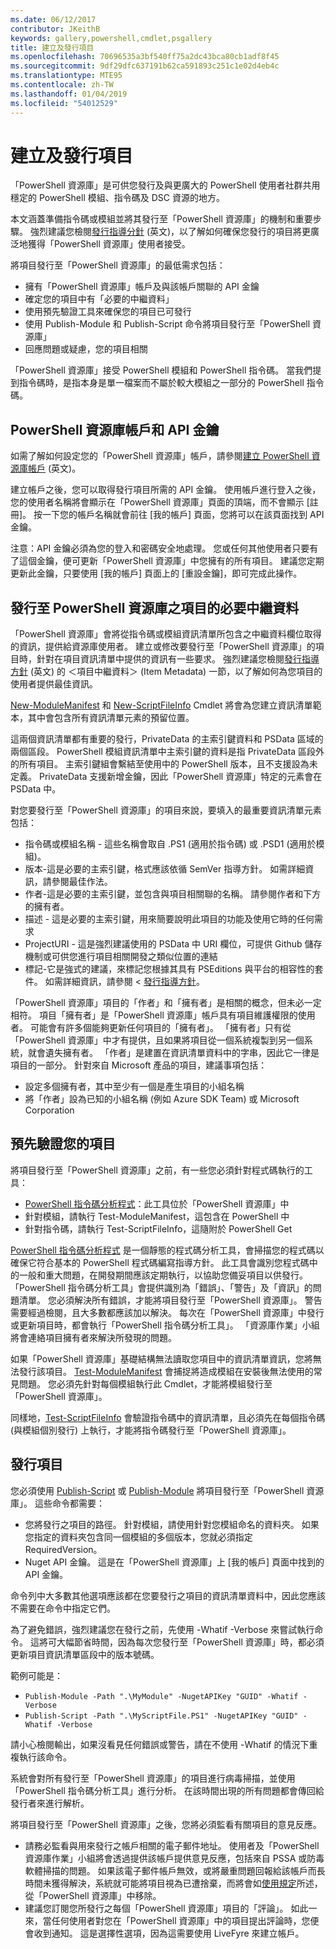 ```yaml
---
ms.date: 06/12/2017
contributor: JKeithB
keywords: gallery,powershell,cmdlet,psgallery
title: 建立及發行項目
ms.openlocfilehash: 70696535a3bf540ff75a2dc43bca80cb1adf8f45
ms.sourcegitcommit: 9df29dfc637191b62ca591893c251c1e02d4eb4c
ms.translationtype: MTE95
ms.contentlocale: zh-TW
ms.lasthandoff: 01/04/2019
ms.locfileid: "54012529"
---
```

# <a name="creating-and-publishing-an-item"></a>建立及發行項目

「PowerShell 資源庫」是可供您發行及與更廣大的 PowerShell 使用者社群共用穩定的 PowerShell 模組、指令碼及 DSC 資源的地方。

本文涵蓋準備指令碼或模組並將其發行至「PowerShell 資源庫」的機制和重要步驟。 強烈建議您檢閱[發行指導分針](../../concepts/publishing-guidelines.md) \(英文\)，以了解如何確保您發行的項目將更廣泛地獲得「PowerShell 資源庫」使用者接受。

將項目發行至「PowerShell 資源庫」的最低需求包括：

- 擁有「PowerShell 資源庫」帳戶及與該帳戶關聯的 API 金鑰
- 確定您的項目中有「必要的中繼資料」
- 使用預先驗證工具來確保您的項目已可發行
- 使用 Publish-Module 和 Publish-Script 命令將項目發行至「PowerShell 資源庫」
- 回應問題或疑慮，您的項目相關

「PowerShell 資源庫」接受 PowerShell 模組和 PowerShell 指令碼。 當我們提到指令碼時，是指本身是單一檔案而不屬於較大模組之一部分的 PowerShell 指令碼。

## <a name="powershell-gallery-account-and-api-key"></a>PowerShell 資源庫帳戶和 API 金鑰

如需了解如何設定您的「PowerShell 資源庫」帳戶，請參閱[建立 PowerShell 資源庫帳戶](/powershell/gallery/how-to/publishing-packages/creating-an-account) \(英文\)。

建立帳戶之後，您可以取得發行項目所需的 API 金鑰。 使用帳戶進行登入之後，您的使用者名稱將會顯示在「PowerShell 資源庫」頁面的頂端，而不會顯示 [註冊]。 按一下您的帳戶名稱就會前往 [我的帳戶] 頁面，您將可以在該頁面找到 API 金鑰。

注意：API 金鑰必須為您的登入和密碼安全地處理。
您或任何其他使用者只要有了這個金鑰，便可更新「PowerShell 資源庫」中您擁有的所有項目。
建議您定期更新此金鑰，只要使用 [我的帳戶] 頁面上的 [重設金鑰]，即可完成此操作。

## <a name="required-metadata-for-items-published-to-the-powershell-gallery"></a>發行至 PowerShell 資源庫之項目的必要中繼資料

「PowerShell 資源庫」會將從指令碼或模組資訊清單所包含之中繼資料欄位取得的資訊，提供給資源庫使用者。 建立或修改要發行至「PowerShell 資源庫」的項目時，針對在項目資訊清單中提供的資訊有一些要求。
強烈建議您檢閱[發行指導方針](../../concepts/publishing-guidelines.md) \(英文\) 的 ＜項目中繼資料＞ (Item Metadata) 一節，以了解如何為您項目的使用者提供最佳資訊。

[New-ModuleManifest](/powershell/module/microsoft.powershell.core/new-modulemanifest) 和 [New-ScriptFileInfo](/powershell/module/PowerShellGet/New-ScriptFileInfo) Cmdlet 將會為您建立資訊清單範本，其中會包含所有資訊清單元素的預留位置。

這兩個資訊清單都有重要的發行，PrivateData 的主索引鍵資料和 PSData 區域的兩個區段。 PowerShell 模組資訊清單中主索引鍵的資料是指 PrivateData 區段外的所有項目。 主索引鍵組會繫結至使用中的 PowerShell 版本，且不支援設為未定義。 PrivateData 支援新增金鑰，因此「PowerShell 資源庫」特定的元素會在 PSData 中。


對您要發行至「PowerShell 資源庫」的項目來說，要填入的最重要資訊清單元素包括：

- 指令碼或模組名稱 - 這些名稱會取自 .PS1 (適用於指令碼) 或 .PSD1 (適用於模組)。
- 版本-這是必要的主索引鍵，格式應該依循 SemVer 指導方針。 如需詳細資訊，請參閱最佳作法。
- 作者-這是必要的主索引鍵，並包含與項目相關聯的名稱。
請參閱作者和下方的擁有者。
- 描述 - 這是必要的主索引鍵，用來簡要說明此項目的功能及使用它時的任何需求
- ProjectURI - 這是強烈建議使用的 PSData 中 URI 欄位，可提供 Github 儲存機制或可供您進行項目相關開發之類似位置的連結
- 標記-它是強式的建議，來標記您根據其具有 PSEditions 與平台的相容性的套件。 如需詳細資訊，請參閱 <<c0> [ 發行指導方針](../../concepts/publishing-guidelines.md#tag-your-package-with-the-compatible-pseditions-and-platforms)。

「PowerShell 資源庫」項目的「作者」和「擁有者」是相關的概念，但未必一定相符。 項目「擁有者」是「PowerShell 資源庫」帳戶具有項目維護權限的使用者。 可能會有許多個能夠更新任何項目的「擁有者」。 「擁有者」只有從「PowerShell 資源庫」中才有提供，且如果將項目從一個系統複製到另一個系統，就會遺失擁有者。 「作者」是建置在資訊清單資料中的字串，因此它一律是項目的一部分。 針對來自 Microsoft 產品的項目，建議事項包括：

- 設定多個擁有者，其中至少有一個是產生項目的小組名稱
- 將「作者」設為已知的小組名稱 (例如 Azure SDK Team) 或 Microsoft Corporation


## <a name="pre-validate-your-item"></a>預先驗證您的項目

將項目發行至「PowerShell 資源庫」之前，有一些您必須針對程式碼執行的工具：

- [PowerShell 指令碼分析程式](https://www.powershellgallery.com/packages/PSScriptAnalyzer/)：此工具位於「PowerShell 資源庫」中
- 針對模組，請執行 Test-ModuleManifest，這包含在 PowerShell 中
- 針對指令碼，請執行 Test-ScriptFileInfo，這隨附於 PowerShell Get

[PowerShell 指令碼分析程式](https://www.powershellgallery.com/packages/PSScriptAnalyzer/) 是一個靜態的程式碼分析工具，會掃描您的程式碼以確保它符合基本的 PowerShell 程式碼編寫指導方針。 此工具會識別您程式碼中的一般和重大問題，在開發期間應該定期執行，以協助您備妥項目以供發行。 「PowerShell 指令碼分析工具」會提供識別為「錯誤」、「警告」及「資訊」的問題清單。 您必須解決所有錯誤，才能將項目發行至「PowerShell 資源庫」。 警告需要經過檢閱，且大多數都應該加以解決。 每次在「PowerShell 資源庫」中發行或更新項目時，都會執行「PowerShell 指令碼分析工具」。 「資源庫作業」小組將會連絡項目擁有者來解決所發現的問題。

如果「PowerShell 資源庫」基礎結構無法讀取您項目中的資訊清單資訊，您將無法發行該項目。
[Test-ModuleManifest](/powershell/module/microsoft.powershell.core/test-modulemanifest) 會捕捉將造成模組在安裝後無法使用的常見問題。 您必須先針對每個模組執行此 Cmdlet，才能將模組發行至「PowerShell 資源庫」。

同樣地，[Test-ScriptFileInfo](/powershell/module/PowerShellGet/test-scriptfileinfo) 會驗證指令碼中的資訊清單，且必須先在每個指令碼 (與模組個別發行) 上執行，才能將指令碼發行至「PowerShell 資源庫」。


## <a name="publishing-items"></a>發行項目

您必須使用 [Publish-Script](/powershell/module/PowerShellGet/publish-script) 或 [Publish-Module](/powershell/module/PowerShellGet/publish-module) 將項目發行至「PowerShell 資源庫」。 這些命令都需要：

- 您將發行之項目的路徑。 針對模組，請使用針對您模組命名的資料夾。 如果您指定的資料夾包含同一個模組的多個版本，您就必須指定 RequiredVersion。
- Nuget API 金鑰。 這是在「PowerShell 資源庫」上 [我的帳戶] 頁面中找到的 API 金鑰。

命令列中大多數其他選項應該都在您要發行之項目的資訊清單資料中，因此您應該不需要在命令中指定它們。

為了避免錯誤，強烈建議您在發行之前，先使用 -Whatif -Verbose 來嘗試執行命令。 這將可大幅節省時間，因為每次您發行至「PowerShell 資源庫」時，都必須更新項目資訊清單區段中的版本號碼。

範例可能是：

* `Publish-Module -Path ".\MyModule" -NugetAPIKey "GUID" -Whatif -Verbose`
* `Publish-Script -Path ".\MyScriptFile.PS1" -NugetAPIKey "GUID" -Whatif -Verbose`

請小心檢閱輸出，如果沒看見任何錯誤或警告，請在不使用 -Whatif 的情況下重複執行該命令。

系統會對所有發行至「PowerShell 資源庫」的項目進行病毒掃描，並使用「PowerShell 指令碼分析工具」進行分析。 在該時間出現的所有問題都會傳回給發行者來進行解析。

將項目發行至「PowerShell 資源庫」之後，您將必須監看有關項目的意見反應。

- 請務必監看與用來發行之帳戶相關的電子郵件地址。 使用者及「PowerShell 資源庫作業」小組將會透過提供該帳戶提供意見反應，包括來自 PSSA 或防毒軟體掃描的問題。 如果該電子郵件帳戶無效，或將嚴重問題回報給該帳戶而長時間未獲得解決，系統就可能將項目視為已遭捨棄，而將會如[使用規定](https://www.powershellgallery.com/policies/Terms)所述，從「PowerShell 資源庫」中移除。
- 建議您訂閱您所發行之每個「PowerShell 資源庫」項目的「評論」。 如此一來，當任何使用者對您在「PowerShell 資源庫」中的項目提出評論時，您便會收到通知。 這是選擇性選項，因為這需要使用 LiveFyre 來建立帳戶。

